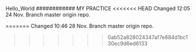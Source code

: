 Hello_World
############
MY PRACTICE
<<<<<<< HEAD
Changed 12:05 24 Nov.
Branch master origin repo.

=======
Changed 10:46 28 Nov.
Branch master origin repo.
>>>>>>> 0ab52a828024347af7e884d1bc130ec9d6ed6133


